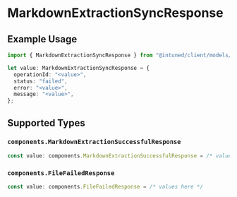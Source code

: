 # MarkdownExtractionSyncResponse

## Example Usage

```typescript
import { MarkdownExtractionSyncResponse } from "@intuned/client/models/components";

let value: MarkdownExtractionSyncResponse = {
  operationId: "<value>",
  status: "failed",
  error: "<value>",
  message: "<value>",
};
```

## Supported Types

### `components.MarkdownExtractionSuccessfulResponse`

```typescript
const value: components.MarkdownExtractionSuccessfulResponse = /* values here */
```

### `components.FileFailedResponse`

```typescript
const value: components.FileFailedResponse = /* values here */
```

